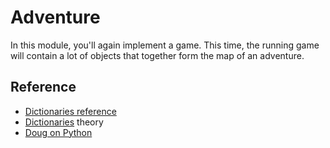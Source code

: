 # Adventure

In this module, you'll again implement a game. This time, the running game will contain a lot of objects that together form the map of an adventure.


## Reference

- [Dictionaries reference](https://docs.python.org/3/library/stdtypes.html#typesmapping)
- [Dictionaries](http://greenteapress.com/thinkpython/html/thinkpython012.html) theory
- [Doug on Python](https://www.youtube.com/watch?v=mgBpcQRDtl0)
